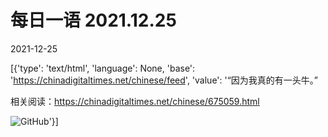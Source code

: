 # 每日一语 2021.12.25

2021-12-25

[{'type': 'text/html', 'language': None, 'base': 'https://chinadigitaltimes.net/chinese/feed', 'value': '“因为我真的有一头牛。”

相关阅读：https://chinadigitaltimes.net/chinese/675059.html

![GitHub](https://chinadigitaltimes.net/chinese/files/2021/12/20211225_dailyquote2.png)'}]